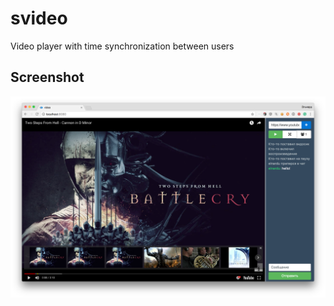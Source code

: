 # svideo
Video player with time synchronization between users


## Screenshot

<img src="https://github.com/elnardu/svideo/blob/master/screenshots/1.png?raw=true" width="700">
